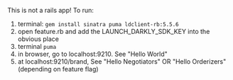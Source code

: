 This is not a rails app!
To run: 
  1. terminal: `gem install sinatra puma ldclient-rb:5.5.6`
  2. open feature.rb and add the LAUNCH_DARKLY_SDK_KEY into the obvious place
  3. terminal `puma`
  4. in browser, go to localhost:9210. See "Hello World"
  5. at localhost:9210/brand, See "Hello Negotiators" OR "Hello Orderizers" (depending on feature flag)
